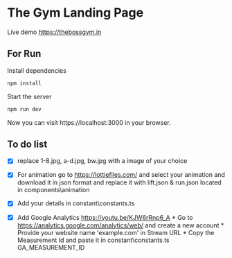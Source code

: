 # The Gym Landing Page
Live demo https://thebossgym.in

## For Run

Install dependencies
```bash
npm install
```
Start the server     
```bash
npm run dev
```

Now you can visit https://localhost:3000 in your browser.


## To do list
- [x] replace 1-8.jpg, a-d.jpg, bw.jpg with a image of your choice
- [x] For animation go to https://lottiefiles.com/ and select your animation and download it in json format and replace it with lift.json & run.json located in components\animation
- [x] Add your details in constant\constants.ts
- [x] Add Google Analytics https://youtu.be/KJW6rRnp6_A
        * Go to https://analytics.google.com/analytics/web/ and create a new account
        * Provide your website name 'example.com' in Stream URL
        * Copy the Measurement Id and paste it in constant\constants.ts GA_MEASUREMENT_ID

